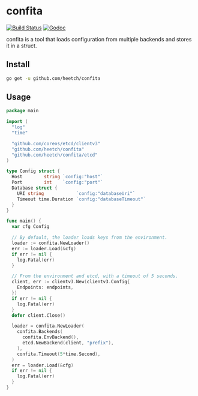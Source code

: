 # confita

[![Build Status](https://drone.heetch.net/api/badges/heetch/confita/status.svg)](https://drone.heetch.net/heetch/confita)
[![Godoc](http://img.shields.io/badge/go-documentation-blue.svg?style=flat-square)](http://godoc.dev.heetch.internal/pkg/github.com/heetch/confita/)


confita is a tool that loads configuration from multiple backends and stores it in a struct.

## Install

```sh
go get -u github.com/heetch/confita
```

## Usage

```go
package main

import (
  "log"
  "time"

  "github.com/coreos/etcd/clientv3"
  "github.com/heetch/confita"
  "github.com/heetch/confita/etcd"
)

type Config struct {
  Host        string `config:"host"`
  Port        int    `config:"port"`
  Database struct {
    URI string            `config:"databaseUri"`
    Timeout time.Duration `config:"databaseTimeout"`
  }
}

func main() {
  var cfg Config

  // By default, the loader loads keys from the environment.
  loader := confita.NewLoader()
  err := loader.Load(&cfg)
  if err != nil {
    log.Fatal(err)
  }

  // From the environment and etcd, with a timeout of 5 seconds.
  client, err := clientv3.New(clientv3.Config{
    Endpoints: endpoints,
  })
  if err != nil {
    log.Fatal(err)
  }
  defer client.Close()

  loader = confita.NewLoader(
    confita.Backends(
      confita.EnvBackend(),
      etcd.NewBackend(client, "prefix"),
    ),
    confita.Timeout(5*time.Second),
  )
  err = loader.Load(&cfg)
  if err != nil {
    log.Fatal(err)
  }
}
```
